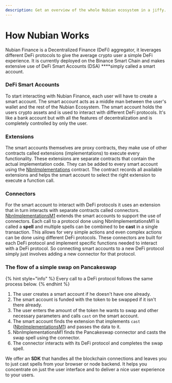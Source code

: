 ```yaml
---
description: Get an overview of the whole Nubian ecosystem in a jiffy.
---
```


# How Nubian Works

Nubian Finance is a Decentralized Finance \(DeFi\) aggregator, it leverages different DeFi protocols to give the average crypto user a simple DeFi experience. It is currently deployed on the Binance Smart Chain and makes extensive use of DeFi Smart Accounts \(DSA\) ****simply called a smart account. 

### **DeFi Smart Accounts**

To start interacting with Nubian Finance, each user will have to create a smart account. The smart account acts as a middle man between the user's wallet and the rest of the Nubian Ecosystem. The smart account holds the users crypto assets and is used to interact with different DeFi protocols. It's like a bank account but with all the features of decentralization and is completely controlled by only the user. 

### Extensions

The smart accounts themselves are proxy contracts, they make use of other contracts called extensions \(implementations\) to execute every functionality. These extensions are separate contracts that contain the actual implementation code. They can be added to every smart account using the [NbnImplementations](dsa-introduction/core/nbnimplementations.md) contract. The contract records all available extensions and helps the smart account to select the right extension to execute a function call. 

### Connectors

For the smart account to interact with DeFi protocols it uses an extension that in turn interacts with separate contracts called connectors. [NbnImplementationsM1](dsa-introduction/implementations/nbndefaultimplementation.md) extends the smart accounts to support the use of connectors. Each call to a protocol done using NbnImplementationsM1 is called a **spell** and multiple spells can be combined to be **cast** in a single transaction. This allows for very simple actions and even complex actions can be done using different DeFi protocols. These connectors are built for each DeFi protocol and implement specific functions needed to interact with a DeFi protocol. So connecting smart accounts to a new DeFi protocol simply just involves adding a new connector for that protocol.

### The flow of a simple swap on Pancakeswap 

{% hint style="info" %}
Every call to a DeFi protocol follows the same process below.
{% endhint %}

1. The user creates a smart account if he doesn't have one already.
2. The smart account is funded with the token to be swapped if it isn't there already.
3. The user enters the amount of the token he wants to swap and other necessary parameters and calls `cast` on the smart account.
4. The smart account finds the extension that implements `cast`  \([NbnImplementationsM1](dsa-introduction/implementations/nbnimplementationm1.md)\) and passes the data to it.
5. NbnImplementationsM1 finds the Pancakeswap connector and casts the swap spell using the connector.
6. The connector interacts with its DeFi protocol and completes the swap spell.



 We offer an **SDK** that handles all the blockchain connections and leaves you to just cast spells from your browser or node backend. It helps you concentrate on just the user interface and to deliver a nice user experience to your users.





